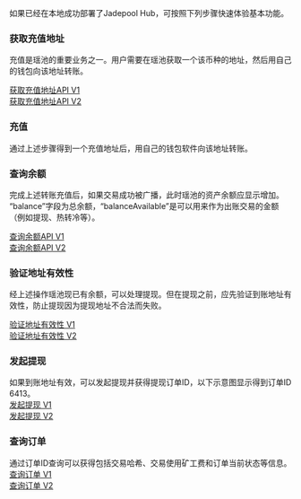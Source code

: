 如果已经在本地成功部署了Jadepool Hub，可按照下列步骤快速体验基本功能。

### 获取充值地址
充值是瑶池的重要业务之一。用户需要在瑶池获取一个该币种的地址，然后用自己的钱包向该地址转账。

[获取充值地址API V1](https://nbltrust.github.io/jadepool-api-docs/#create-single-address)
<br>
[获取充值地址API V2](https://nbltrust.github.io/jadepool-api-docs/#create-single-address-2)

### 充值
通过上述步骤得到一个充值地址后，用自己的钱包软件向该地址转账。

### 查询余额
完成上述转账充值后，如果交易成功被广播，此时瑶池的资产余额应显示增加。
“balance”字段为总余额，“balanceAvailable”是可以用来作为出账交易的金额（例如提现、热转冷等）。

[查询余额API V1](https://nbltrust.github.io/jadepool-api-docs/#fetch-wallet-status)
<br>
[查询余额API V2](https://nbltrust.github.io/jadepool-api-docs/#fetch-wallet-status-2)

### 验证地址有效性
经上述操作瑶池现已有余额，可以处理提现。但在提现之前，应先验证到账地址有效性，防止提现因为提现地址不合法而失败。

[验证地址有效性 V1](https://nbltrust.github.io/jadepool-api-docs/#validate-address)
<br>
[验证地址有效性 V2](https://nbltrust.github.io/jadepool-api-docs/#validate-address-2)

### 发起提现
如果到账地址有效，可以发起提现并获得提现订单ID，以下示意图显示得到订单ID 6413。
<br>
[发起提现 V1](https://nbltrust.github.io/jadepool-api-docs/#request-withdrawal)
<br>
[发起提现 V2](https://nbltrust.github.io/jadepool-api-docs/#request-withdrawal-2)

### 查询订单
通过订单ID查询可以获得包括交易哈希、交易使用矿工费和订单当前状态等信息。
<br>
[查询订单 V1](https://nbltrust.github.io/jadepool-api-docs/#fetch-order)
<br>
[查询订单 V2](https://nbltrust.github.io/jadepool-api-docs/#fetch-order-2)
